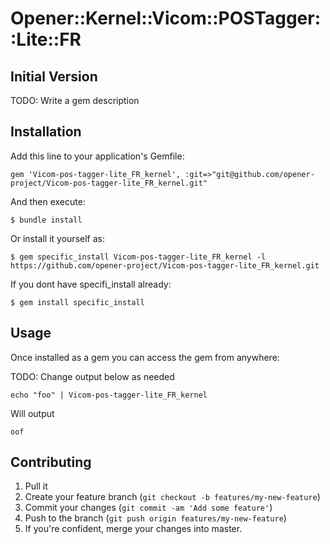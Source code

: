 # Opener::Kernel::Vicom::POSTagger::Lite::FR

## Initial Version

TODO: Write a gem description

## Installation

Add this line to your application's Gemfile:

    gem 'Vicom-pos-tagger-lite_FR_kernel', :git=>"git@github.com/opener-project/Vicom-pos-tagger-lite_FR_kernel.git"

And then execute:

    $ bundle install

Or install it yourself as:

    $ gem specific_install Vicom-pos-tagger-lite_FR_kernel -l https://github.com/opener-project/Vicom-pos-tagger-lite_FR_kernel.git


If you dont have specifi_install already:

    $ gem install specific_install

## Usage

Once installed as a gem you can access the gem from anywhere:


TODO: Change output below as needed
````shell
echo "foo" | Vicom-pos-tagger-lite_FR_kernel
````

Will output

````
oof
````

## Contributing

1. Pull it
2. Create your feature branch (`git checkout -b features/my-new-feature`)
3. Commit your changes (`git commit -am 'Add some feature'`)
4. Push to the branch (`git push origin features/my-new-feature`)
5. If you're confident, merge your changes into master.
